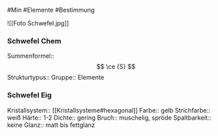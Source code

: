 #Min #Elemente #Bestimmung 

![[Foto Schwefel.jpg]]

### Schwefel Chem
   
Summenformel::  $$ \ce {S} $$
Strukturtypus:: 
Gruppe:: Elemente
<!--ID: 1705934303624-->


### Schwefel Eig

Kristallsystem::  [[Kristallsysteme#hexagonal]]
Farbe:: gelb
Strichfarbe::  weiß
Härte::  1-2
Dichte:: gering
Bruch::  muschelig, spröde
Spaltbarkeit:: keine
Glanz:: matt bis fettglanz
<!--ID: 1705934303629-->
